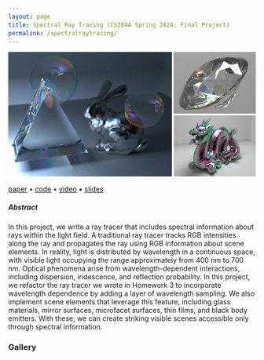 ```yaml
---
layout: page
title: Spectral Ray Tracing (CS284A Spring 2024: Final Project)
permalink: /spectralraytracing/
---
```

![Renders](/assets/spectral/images/final_renders.png)

[paper](/assets/spectral/Spectral_Raytracing.pdf) • [code]() • [video]() • [slides]()

##### Abstract
In this project, we write a ray tracer that includes spectral information about rays within the light field. A traditional ray tracer tracks RGB intensities along the ray and propagates the ray using RGB information about scene elements. In reality, light is distributed by wavelength in a continuous space, with visible light occupying the range approximately from 400 nm to 700 nm. Optical phenomena arise from wavelength-dependent interactions, including dispersion, iridescence, and reflection probability. In this project, we refactor the ray tracer we wrote in Homework 3 to incorporate wavelength dependence by adding a layer of wavelength sampling. We also implement scene elements that leverage this feature, including glass materials, mirror surfaces, microfacet surfaces, thin films, and black body emitters. With these, we can create striking visible scenes accessible only through spectral information.

### Gallery
